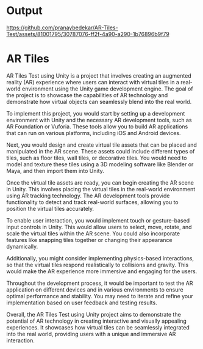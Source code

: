 # Output


https://github.com/pranaybedekar/AR-Tiles-Test/assets/81001795/30787076-ff2f-4a90-a290-1b76896b9f79


# AR Tiles 
AR Tiles Test using Unity is a project that involves creating an augmented reality (AR) experience where users can interact with virtual tiles in a real-world environment using the Unity game development engine. The goal of the project is to showcase the capabilities of AR technology and demonstrate how virtual objects can seamlessly blend into the real world.

To implement this project, you would start by setting up a development environment with Unity and the necessary AR development tools, such as AR Foundation or Vuforia. These tools allow you to build AR applications that can run on various platforms, including iOS and Android devices.

Next, you would design and create virtual tile assets that can be placed and manipulated in the AR scene. These assets could include different types of tiles, such as floor tiles, wall tiles, or decorative tiles. You would need to model and texture these tiles using a 3D modeling software like Blender or Maya, and then import them into Unity.

Once the virtual tile assets are ready, you can begin creating the AR scene in Unity. This involves placing the virtual tiles in the real-world environment using AR tracking technology. The AR development tools provide functionality to detect and track real-world surfaces, allowing you to position the virtual tiles accurately.

To enable user interaction, you would implement touch or gesture-based input controls in Unity. This would allow users to select, move, rotate, and scale the virtual tiles within the AR scene. You could also incorporate features like snapping tiles together or changing their appearance dynamically.

Additionally, you might consider implementing physics-based interactions, so that the virtual tiles respond realistically to collisions and gravity. This would make the AR experience more immersive and engaging for the users.

Throughout the development process, it would be important to test the AR application on different devices and in various environments to ensure optimal performance and stability. You may need to iterate and refine your implementation based on user feedback and testing results.

Overall, the AR Tiles Test using Unity project aims to demonstrate the potential of AR technology in creating interactive and visually appealing experiences. It showcases how virtual tiles can be seamlessly integrated into the real world, providing users with a unique and immersive AR interaction.


